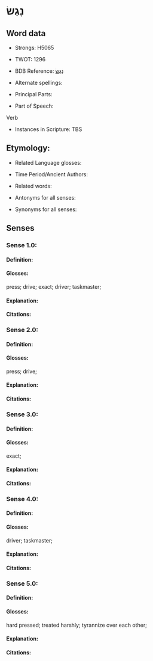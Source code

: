 # נָגַשׂ

<!-- Status: S2="NeedsEdits" -->
<!-- Lexica used for edits:   -->

## Word data

* Strongs: H5065

* TWOT: 1296

* BDB Reference: [נָגַשׂ](rc://en/bdb/dict/n.az.aa)

* Alternate spellings:

* Principal Parts:

* Part of Speech:

Verb

* Instances in Scripture: TBS

## Etymology:

* Related Language glosses:

* Time Period/Ancient Authors:

* Related words:

* Antonyms for all senses:

* Synonyms for all senses:

## Senses

### Sense 1.0:

#### Definition:

#### Glosses:

press; drive; exact; driver; taskmaster; 

#### Explanation:

#### Citations:



### Sense 2.0:

#### Definition:

#### Glosses:

press; drive; 

#### Explanation:

#### Citations:



### Sense 3.0:

#### Definition:

#### Glosses:

exact; 

#### Explanation:

#### Citations:



### Sense 4.0:

#### Definition:

#### Glosses:

driver; taskmaster; 

#### Explanation:

#### Citations:



### Sense 5.0:

#### Definition:

#### Glosses:

hard pressed; treated harshly; tyrannize over each other; 

#### Explanation:

#### Citations:



